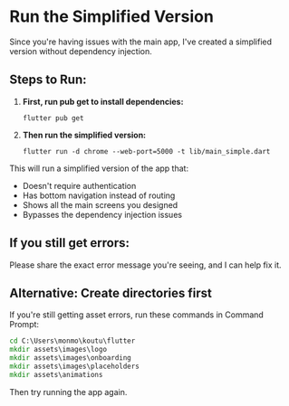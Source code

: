 # Run the Simplified Version

Since you're having issues with the main app, I've created a simplified version without dependency injection.

## Steps to Run:

1. **First, run pub get to install dependencies:**
   ```
   flutter pub get
   ```

2. **Then run the simplified version:**
   ```
   flutter run -d chrome --web-port=5000 -t lib/main_simple.dart
   ```

This will run a simplified version of the app that:
- Doesn't require authentication
- Has bottom navigation instead of routing
- Shows all the main screens you designed
- Bypasses the dependency injection issues

## If you still get errors:

Please share the exact error message you're seeing, and I can help fix it.

## Alternative: Create directories first

If you're still getting asset errors, run these commands in Command Prompt:

```cmd
cd C:\Users\monmo\koutu\flutter
mkdir assets\images\logo
mkdir assets\images\onboarding  
mkdir assets\images\placeholders
mkdir assets\animations
```

Then try running the app again.